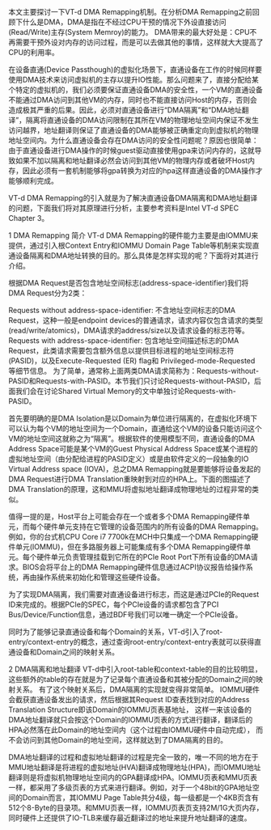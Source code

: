 本文主要探讨一下VT-d DMA Remapping机制。在分析DMA Remapping之前回顾下什么是DMA，DMA是指在不经过CPU干预的情况下外设直接访问(Read/Write)主存(System Memroy)的能力。 DMA带来的最大好处是：CPU不再需要干预外设对内存的访问过程，而是可以去做其他的事情，这样就大大提高了CPU的利用率。

在设备直通(Device Passthough)的虚拟化场景下，直通设备在工作的时候同样要使用DMA技术来访问虚拟机的主存以提升IO性能。那么问题来了，直接分配给某个特定的虚拟机的，我们必须要保证直通设备DMA的安全性，一个VM的直通设备不能通过DMA访问到其他VM的内存，同时也不能直接访问Host的内存，否则会造成极其严重的后果。因此，必须对直通设备进行“DMA隔离”和“DMA地址翻译”，隔离将直通设备的DMA访问限制在其所在VM的物理地址空间内保证不发生访问越界，地址翻译则保证了直通设备的DMA能够被正确重定向到虚拟机的物理地址空间内。为什么直通设备会存在DMA访问的安全性问题呢？原因也很简单：由于直通设备进行DMA操作的时候guest驱动直接使用gpa来访问内存的，这就导致如果不加以隔离和地址翻译必然会访问到其他VM的物理内存或者破坏Host内存，因此必须有一套机制能够将gpa转换为对应的hpa这样直通设备的DMA操作才能够顺利完成。

VT-d DMA Remapping的引入就是为了解决直通设备DMA隔离和DMA地址翻译的问题，下面我们将对其原理进行分析，主要参考资料是Intel VT-d SPEC Chapter 3。

1 DMA Remapping 简介
VT-d DMA Remapping的硬件能力主要是由IOMMU来提供，通过引入根Context Entry和IOMMU Domain Page Table等机制来实现直通设备隔离和DMA地址转换的目的。那么具体是怎样实现的呢？下面将对其进行介绍。

根据DMA Request是否包含地址空间标志(address-space-identifier)我们将DMA Request分为2类：

Requests without address-space-identifier: 不含地址空间标志的DMA Request，这种一般是endpoint devices的普通请求，请求内容仅包含请求的类型(read/write/atomics)，DMA请求的address/size以及请求设备的标志符等。
Requests with address-space-identifier: 包含地址空间描述标志的DMA Request，此类请求需要包含额外信息以提供目标进程的地址空间标志符(PASID)，以及Execute-Requested (ER) flag和 Privileged-mode-Requested 等细节信息。
为了简单，通常称上面两类DMA请求简称为：Requests-without-PASID和Requests-with-PASID。本节我们只讨论Requests-without-PASID，后面我们会在讨论Shared Virtual Memory的文中单独讨论Requests-with-PASID。

首先要明确的是DMA Isolation是以Domain为单位进行隔离的，在虚拟化环境下可以认为每个VM的地址空间为一个Domain，直通给这个VM的设备只能访问这个VM的地址空间这就称之为“隔离”。根据软件的使用模型不同，直通设备的DMA Address Space可能是某个VM的Guest Physical Address Space或某个进程的虚拟地址空间（由分配给进程的PASID定义）或是由软件定义的一段抽象的IO Virtual Address space (IOVA)，总之DMA Remapping就是要能够将设备发起的DMA Request进行DMA Translation重映射到对应的HPA上。下面的图描述了DMA Translation的原理，这和MMU将虚拟地址翻译成物理地址的过程非常的类似。



值得一提的是，Host平台上可能会存在一个或者多个DMA Remapping硬件单元，而每个硬件单元支持在它管理的设备范围内的所有设备的DMA Remapping。例如，你的台式机CPU Core i7 7700k在MCH中只集成一个DMA Remapping硬件单元(IOMMU)，但在多路服务器上可能集成有多个DMA Remapping硬件单元。每个硬件单元负责管理挂载到它所在的PCIe Root Port下所有设备的DMA请求。BIOS会将平台上的DMA Remapping硬件信息通过ACPI协议报告给操作系统，再由操作系统来初始化和管理这些硬件设备。

为了实现DMA隔离，我们需要对直通设备进行标志，而这是通过PCIe的Request ID来完成的。根据PCIe的SPEC，每个PCIe设备的请求都包含了PCI Bus/Device/Function信息，通过BDF号我们可以唯一确定一个PCIe设备。



同时为了能够记录直通设备和每个Domain的关系，VT-d引入了root-entry/context-entry的概念，通过查询root-entry/context-entry表就可以获得直通设备和Domain之间的映射关系。





2 DMA隔离和地址翻译
VT-d中引入root-table和context-table的目的比较明显，这些额外的table的存在就是为了记录每个直通设备和其被分配的Domain之间的映射关系。 有了这个映射关系后，DMA隔离的实现就变得非常简单。 IOMMU硬件会截获直通设备发出的请求，然后根据其Request ID查表找到对应的Address Translation Structure即该Domain的IOMMU页表基地址， 这样一来该设备的DMA地址翻译就只会按这个Domain的IOMMU页表的方式进行翻译，翻译后的HPA必然落在此Domain的地址空间内（这个过程由IOMMU硬件中自动完成）， 而不会访问到其他Domain的地址空间，这样就达到了DMA隔离的目的。

DMA地址翻译的过程和虚拟地址翻译的过程是完全一致的，唯一不同的地方在于MMU地址翻译是将进程的虚拟地址(HVA)翻译成物理地址(HPA)，而IOMMU地址翻译则是将虚拟机物理地址空间内的GPA翻译成HPA。IOMMU页表和MMU页表一样，都采用了多级页表的方式来进行翻译。例如，对于一个48bit的GPA地址空间的Domain而言，其IOMMU Page Table共分4级，每一级都是一个4KB页含有512个8-Byte的目录项。和MMU页表一样，IOMMU页表页支持2M/1G大页内存，同时硬件上还提供了IO-TLB来缓存最近翻译过的地址来提升地址翻译的速度。